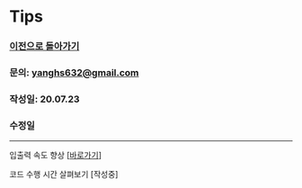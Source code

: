 # Tips

### [이전으로 돌아가기](README.md)
### 문의: yanghs632@gmail.com
### 작성일: 20.07.23
### 수정일

---
입출력 속도 향상 [[바로가기](tips/입출력%20속도%20향상.md "입출력 속도 향상")]

코드 수행 시간 살펴보기 [작성중]